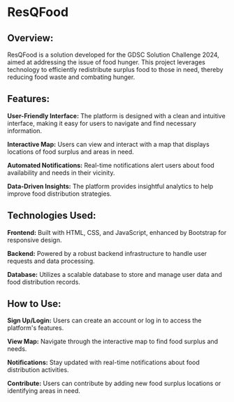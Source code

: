 # ResQFood

## Overview:
ResQFood is a solution developed for the GDSC Solution Challenge 2024, aimed at addressing the issue of food hunger. This project leverages technology to efficiently redistribute surplus food to those in need, thereby reducing food waste and combating hunger.


## Features:
**User-Friendly Interface:** The platform is designed with a clean and intuitive interface, making it easy for users to navigate and find necessary information.

**Interactive Map:** Users can view and interact with a map that displays locations of food surplus and areas in need.

**Automated Notifications:** Real-time notifications alert users about food availability and needs in their vicinity.

**Data-Driven Insights:** The platform provides insightful analytics to help improve food distribution strategies.


## Technologies Used:
**Frontend:** Built with HTML, CSS, and JavaScript, enhanced by Bootstrap for responsive design.

**Backend:** Powered by a robust backend infrastructure to handle user requests and data processing.

**Database:** Utilizes a scalable database to store and manage user data and food distribution records.


## How to Use:
**Sign Up/Login:** Users can create an account or log in to access the platform's features.

**View Map:** Navigate through the interactive map to find food surplus and needs.

**Notifications:** Stay updated with real-time notifications about food distribution activities.

**Contribute:** Users can contribute by adding new food surplus locations or identifying areas in need.
